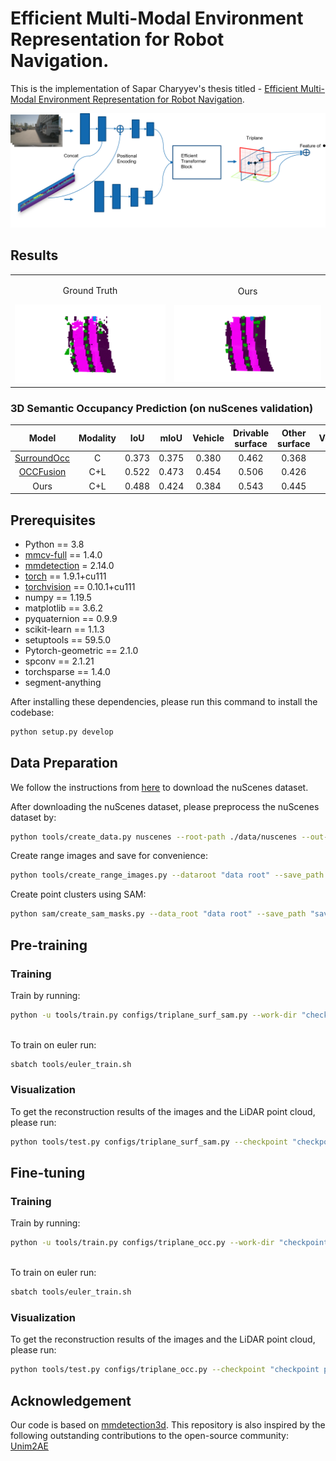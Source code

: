 # Efficient Multi-Modal Environment Representation for Robot Navigation.


This is the implementation of Sapar Charyyev's thesis titled - [Efficient Multi-Modal Environment Representation for Robot Navigation](assets/thesis.pdf).
 
![pipeline](assets/architecture.png)


## Results

<!-- ![Ground Truth](assets/gt.gif)       ![Ours](assets/our.gif) -->
<table>
  <tr>
    <td align="center">
      <p>Ground Truth</p>
      <img src="assets/gt.gif" width="350" />
    </td>
    <td align="center">
      <p>Ours</p>
      <img src="assets/our.gif" width="350" />
    </td>
  </tr>
</table>

### 3D Semantic Occupancy Prediction (on nuScenes validation)

|        Model         | Modality | IoU  | mIoU  | Vehicle | Drivable surface |	Other surface |	Vegetation |
| :------------------: | :------: | :--: | :--:  |  :--:   |   :--:           | :--:          | :--:       |
| [SurroundOcc](https://github.com/weiyithu/SurroundOcc) | C | 0.373|	0.375|	0.380|	0.462|	0.368|	0.291
| [OCCFusion](https://github.com/DanielMing123/OccFusion) | C+L | 0.522|	0.473|	0.454|	0.506|	0.426|	0.507|
| Ours | C+L | 0.488|	0.424|	0.384|	0.543|	0.445|	0.324|




## Prerequisites

- Python == 3.8
- [mmcv-full](https://github.com/open-mmlab/mmcv) == 1.4.0
- [mmdetection](http://github.com/open-mmlab/mmdetection) = 2.14.0
- [torch](https://github.com/pytorch/pytorch) == 1.9.1+cu111
- [torchvision](https://github.com/pytorch/pytorch) == 0.10.1+cu111
- numpy == 1.19.5
- matplotlib == 3.6.2
- pyquaternion == 0.9.9
- scikit-learn == 1.1.3
- setuptools == 59.5.0
- Pytorch-geometric == 2.1.0
- spconv == 2.1.21
- torchsparse == 1.4.0
- segment-anything

After installing these dependencies, please run this command to install the codebase:

```bash
python setup.py develop
```


## Data Preparation

We follow the instructions from [here](https://github.com/open-mmlab/mmdetection3d/blob/master/docs/en/datasets/nuscenes_det.md) to download the nuScenes dataset. 

After downloading the nuScenes dataset, please preprocess the nuScenes dataset by:

```bash
python tools/create_data.py nuscenes --root-path ./data/nuscenes --out-dir ./data/nuscenes --extra-tag nuscenes
```

Create range images and save for convenience:

```bash
python tools/create_range_images.py --dataroot "data root" --save_path "save path" 
```

Create point clusters using SAM:
```bash
python sam/create_sam_masks.py --data_root "data root" --save_path "save_path" --ann_file "annotation file"
```

## Pre-training

### Training

Train by running:

```bash
python -u tools/train.py configs/triplane_surf_sam.py --work-dir "checkpoint save dir" --data-root "data root"
                                 
```

To train on euler run:

```bash
sbatch tools/euler_train.sh
```


### Visualization

To get the reconstruction results of the images and the LiDAR point cloud, please run:

```bash
python tools/test.py configs/triplane_surf_sam.py --checkpoint "checkpoint path" --show-pretrain --show-dir "save location" --data-root "data root" 
```


## Fine-tuning

### Training

Train by running:

```bash
python -u tools/train.py configs/triplane_occ.py --work-dir "checkpoint save dir" --data-root "data root"
                                 
```

To train on euler run:

```bash
sbatch tools/euler_train.sh
```


### Visualization

To get the reconstruction results of the images and the LiDAR point cloud, please run:

```bash
python tools/test.py configs/triplane_occ.py --checkpoint "checkpoint path" --show-pretrain --show-dir "save location" --data-root "data root" 
```





## Acknowledgement
Our code is based on [mmdetection3d](https://github.com/open-mmlab/mmdetection3d). This repository is also inspired by the following outstanding contributions to the open-source community: [Unim2AE](https://github.com/hollow-503/UniM2AE)
